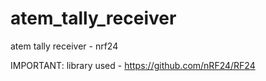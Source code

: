 # atem_tally_receiver
atem tally receiver - nrf24

IMPORTANT: library used - https://github.com/nRF24/RF24
